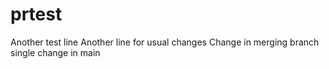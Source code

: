 # prtest
Another test line
Another line for usual changes
Change in merging branch
single change in main

